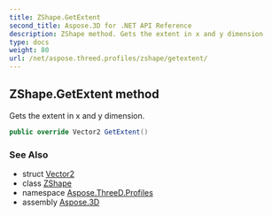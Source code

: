 ```yaml
---
title: ZShape.GetExtent
second_title: Aspose.3D for .NET API Reference
description: ZShape method. Gets the extent in x and y dimension
type: docs
weight: 80
url: /net/aspose.threed.profiles/zshape/getextent/
---
```

## ZShape.GetExtent method

Gets the extent in x and y dimension.

```csharp
public override Vector2 GetExtent()
```

### See Also

* struct [Vector2](../../../aspose.threed.utilities/vector2/)
* class [ZShape](../)
* namespace [Aspose.ThreeD.Profiles](../../../aspose.threed.profiles/)
* assembly [Aspose.3D](../../../)


